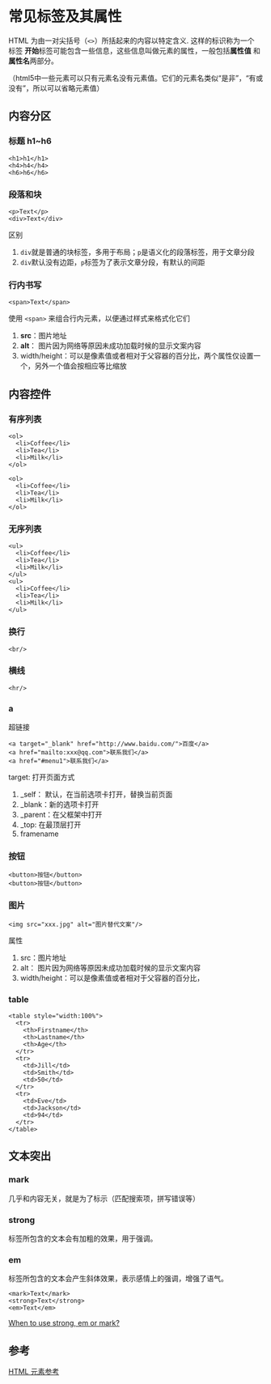 # 常见标签及其属性

HTML 为由一对尖括号（`<>`）所括起来的内容以特定含义. 这样的标识称为一个 标签 **开始**标签可能包含一些信息，这些信息叫做元素的属性，一般包括**属性值** 和 **属性名**两部分。 

（html5中一些元素可以只有元素名没有元素值。它们的元素名类似“是非”，“有或没有”，所以可以省略元素值）
## 内容分区

### 标题 h1~h6

```
<h1>h1</h1>
<h4>h4</h4>
<h6>h6</h6>
```

### 段落和块

```
<p>Text</p>
<div>Text</div>
```

区别

1. `div`就是普通的块标签，多用于布局；`p`是语义化的段落标签，用于文章分段
2. `div`默认没有边距，`p`标签为了表示文章分段，有默认的间距


### 行内书写

```
<span>Text</span>
```

使用 `<span>` 来组合行内元素，以便通过样式来格式化它们




1. **src**：图片地址
2. **alt**： 图片因为网络等原因未成功加载时候的显示文案内容
3. width/height：可以是像素值或者相对于父容器的百分比，两个属性仅设置一个，另外一个值会按相应等比缩放

## 内容控件

### 有序列表

```
<ol>
  <li>Coffee</li>
  <li>Tea</li>
  <li>Milk</li>
</ol>

<ol>
  <li>Coffee</li>
  <li>Tea</li>
  <li>Milk</li>
</ol>

```
### 无序列表

```
<ul>
  <li>Coffee</li>
  <li>Tea</li>
  <li>Milk</li>
</ul>
<ul>
  <li>Coffee</li>
  <li>Tea</li>
  <li>Milk</li>
</ul>
```
### 换行

```
<br/>

```

### 横线

```
<hr/>

```

### a

超链接

```
<a target="_blank" href="http://www.baidu.com/">百度</a>
<a href="mailto:xxx@qq.com">联系我们</a>
<a href="#menu1">联系我们</a>
```

target: 打开页面方式

1.  _self： 默认，在当前选项卡打开，替换当前页面
2.  _blank：新的选项卡打开
3.  _parent：在父框架中打开
4.  _top: 在最顶层打开
5.  framename

### 按钮

```
<button>按钮</button>
<button>按钮</button>
```

### 图片

```
<img src="xxx.jpg" alt="图片替代文案"/>
```
属性

1. src：图片地址
2. alt： 图片因为网络等原因未成功加载时候的显示文案内容
3. width/height：可以是像素值或者相对于父容器的百分比，


### table

```
<table style="width:100%">
  <tr>
    <th>Firstname</th>
    <th>Lastname</th> 
    <th>Age</th>
  </tr>
  <tr>
    <td>Jill</td>
    <td>Smith</td> 
    <td>50</td>
  </tr>
  <tr>
    <td>Eve</td>
    <td>Jackson</td> 
    <td>94</td>
  </tr>
</table>
```



## 文本突出

### mark

几乎和内容无关，就是为了标示（匹配搜索项，拼写错误等）

### strong

标签所包含的文本会有加粗的效果，用于强调。

### em

标签所包含的文本会产生斜体效果，表示感情上的强调，增强了语气。

```
<mark>Text</mark>
<strong>Text</strong>
<em>Text</em>

```

[When to use strong, em or mark?](http://stackoverflow.com/questions/14741262/when-to-use-strong-em-or-mark)

## 参考

[HTML 元素参考](https://developer.mozilla.org/zh-CN/docs/Web/HTML/Element)